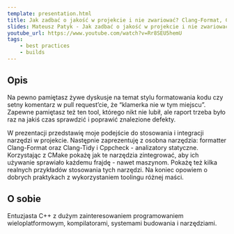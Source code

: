 ```yaml
---
template: presentation.html
title: Jak zadbać o jakość w projekcie i nie zwariować? Clang-Format, Clang-Tidy, Cppcheck, CMake i dobre praktyki.
slides: Mateusz Patyk - Jak zadbać o jakość w projekcie i nie zwariować - Clang-Format, Clang-Tidy, Cppcheck i dobre praktyki.pdf
youtube_url: https://www.youtube.com/watch?v=Rr8SEU5hemU
tags:
    - best practices
    - builds
---
```


## Opis

Na pewno pamiętasz żywe dyskusje na temat stylu formatowania kodu czy setny komentarz w pull request’cie, że “klamerka nie w tym miejscu”. Zapewne pamiętasz też ten tool, którego nikt nie lubił, ale raport trzeba było raz na jakiś czas sprawdzić i poprawić znalezione defekty.

W prezentacji przedstawię moje podejście do stosowania i integracji narzędzi w projekcie. Następnie zaprezentuję z osobna narzędzia: formatter Clang-Format oraz Clang-Tidy i Cppcheck - analizatory statyczne. Korzystając z CMake pokażę jak te narzędzia zintegrować, aby ich używanie sprawiało każdemu frajdę - nawet maszynom. Pokażę też kilka realnych przykładów stosowania tych narzędzi. Na koniec opowiem o dobrych praktykach z wykorzystaniem toolingu różnej maści.

## O sobie

Entuzjasta C++ z dużym zainteresowaniem programowaniem wieloplatformowym, kompilatorami, systemami budowania i narzędziami.

